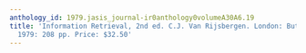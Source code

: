 ```yaml
---
anthology_id: 1979.jasis_journal-ir0anthology0volumeA30A6.19
title: 'Information Retrieval, 2nd ed. C.J. Van Rijsbergen. London: Butterworths;
  1979: 208 pp. Price: $32.50'
---
```

